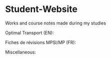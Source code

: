 # Student-Website
Works and course notes made during my studies

Optimal Transport (EN):

Fiches de révisions MPSI/MP (FR):

Miscellaneous:
